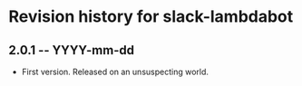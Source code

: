 # Revision history for slack-lambdabot

## 2.0.1  -- YYYY-mm-dd

* First version. Released on an unsuspecting world.
